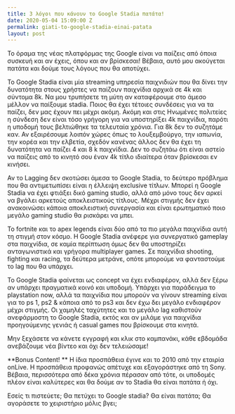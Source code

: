```yaml
---
title: 3 λόγοι που κάνουν το Google Stadia πατάτα!
date: 2020-05-04 15:09:00 Z
permalink: giati-to-google-stadia-einai-patata
layout: post
---
```


Το όραμα της νέας πλατφόρμας της Google είναι να παίζεις από όποια συσκευή και αν έχεις, όπου και αν βρίσκεσαι! Βέβαια, αυτό μου ακούγεται πατάτα και δούμε τους λόγους που θα αποτύχει. 

Το Google Stadia είναι μία streaming υπηρεσία παιχνιδιών που θα δίνει την δυνατότητα στους χρήστες να παίζουν παιχνίδια αρχικά σε 4k  και σύντομα 8k. Να μου τρυπήσετε τη μύτη αν καταφέρουμε στο άμεσο μέλλον να παίξουμε stadia. Ποιος θα έχει τέτοιες συνδέσεις για να τα παίζει, δεν μας έχουν πει μέχρι ακόμη. Ακόμη και στις Ηνωμένες πολιτείες η σύνδεση δεν είναι τόσο γρήγορη για να υποστηρίξει 4k παιχνίδια, παρότι η υποδομή τους βελτιώθηκε τα τελευταία χρόνια. Για 8k δεν το συζητάμε καν. Αν εξαιρέσουμε λοιπόν χώρες όπως το λουξεμβούργο, την ιαπωνία, την κορέα και την ελβετία, σχεδόν κανένας άλλος δεν θα έχει τη δυνατότητα να παίζει 4 και 8 k παιχνίδια. Δεν το συζητάω ότι είναι αστείο να παίζεις από το κινητό σου έναν 4k τίτλο ιδιαίτερα όταν βρίσκεσαι εν κινήσει.

Αν το Lagging δεν σκοτώσει άμεσα το Google Stadia, το δεύτερο πρόβλημα που θα αντιμετωπίσει είναι η έλλειψη exclusive τίτλων. Μπορεί η Google Stadia να έχει φτιάξει δικό gaming studio, αλλά από μόνο τους δεν αρκεί να βγάλει αρκετούς αποκλειστικούς τίτλους. Μέχρι στιγμής δεν έχει ανακοινώσει κάποια αποκλειστική συνεργασία και είναι ερωτηματικό ποιο μεγάλο gaming studio θα ρισκάρει να μπει.

Το fortnite και το apex legends είναι δύο από τα πιο μεγάλα παιχνίδια αυτή τη στιγμή στον κόσμο. Η Google Stadia ανέφερε για συνεργατικό gameplay στα παιχνίδια, σε καμία περίπτωση όμως δεν θα υποστηρίζει ανταγωνιστικά και γρήγορα multiplayer games. Σε παιχνίδια shooting, fighting και racing, τα δεύτερα μετράνε, οπότε μπορούμε να φανταστούμε το lag που θα υπάρχει.

Το Google Stadia φαίνεται ως concept να έχει ενδιαφέρον, αλλά δεν ξέρω αν υπάρχει πραγματικά κοινό και υποδομή. Υπάρχει για παράδειγμα το playstation now, αλλά τα παιχνίδια που μπορούν να γίνουν streaming είναι για το ps 1, ps2 & κάποια από το ps3 και δεν έχω δει μεγάλο ενδιαφέρον μέχρι στιγμής. Οι χαμηλές ταχύτητες και το μεγάλο lag καθιστούν ανεφάρμοστη το Google Stadia, εκτός και αν μιλάμε για παιχνίδια προηγούμενης γενιάς ή casual games που βρίσκουμε στα κινητά.

Μην ξεχάσετε να κάνετε εγγραφή και κλικ στο καμπανάκι, κάθε εβδομάδα ανεβάζουμε νέα βίντεο και όχι δεν τελειώσαμε!

**Bonus Content!
**
Η ίδια προσπάθεια έγινε και το 2010 από την εταιρία onLive. Η προσπάθεια προφανώς απέτυχε και εξαγοράστηκε από τη Sony. Βέβαια, περισσότερα από δέκα χρόνια πέρασαν από τότε, οι υποδομές πλέον είναι καλύτερες και θα δούμε αν το Stadia θα είναι πατάτα ή όχι.

Εσείς τι πιστεύετε; Θα πετύχει το Google stadia? Θα είναι πατάτα; Θα αγοράσετε το χειριστήριο μόλις βγει;

